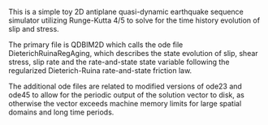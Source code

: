 This is a simple toy 2D antiplane quasi-dynamic earthquake sequence simulator utilizing Runge-Kutta 4/5 to solve for the time history evolution of slip and stress.

The primary file is QDBIM2D which calls the ode file DieterichRuinaRegAging, which describes the state evolution of slip, shear stress, slip rate and the rate-and-state state variable following the regularized Dieterich-Ruina rate-and-state friction law.

The additional ode files are related to modified versions of ode23 and ode45 to allow for the periodic output of the solution vector to disk, as otherwise the vector exceeds machine memory limits for large spatial domains and long time periods.

